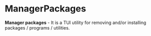 # ManagerPackages

**Manager packages** - It is a TUI utility for removing and/or installing packages / programs / utilities.
